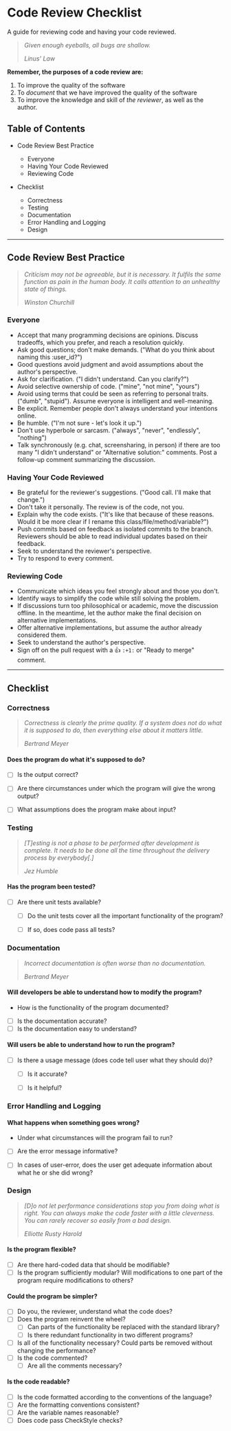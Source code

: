 # Code Review Checklist
A guide for reviewing code and having your code reviewed.

> <i>Given enough eyeballs, all bugs are shallow.</i>
>
> <cite>Linus' Law</cite>


**Remember, the purposes of a code review are:**

1. To improve the quality of the software
2. To *document* that we have improved the quality of the software
3. To improve the knowledge and skill of *the reviewer*, as well as the
   author.

## Table of Contents

* Code Review Best Practice
    * Everyone
    * Having Your Code Reviewed
    * Reviewing Code

* Checklist
    * Correctness
    * Testing
    * Documentation
    * Error Handling and Logging
    * Design
    
----

## Code Review Best Practice

> <i>Criticism may not be agreeable, but it is necessary. It fulfils the same
> function as pain in the human body. It calls attention to an unhealthy state
> of things.</i>
>
> <cite>Winston Churchill</cite>

### Everyone

* Accept that many programming decisions are opinions. Discuss tradeoffs, which you prefer, and reach a resolution quickly.
* Ask good questions; don't make demands. ("What do you think about naming this :user_id?")
* Good questions avoid judgment and avoid assumptions about the author's perspective.
* Ask for clarification. ("I didn't understand. Can you clarify?")
* Avoid selective ownership of code. ("mine", "not mine", "yours")
* Avoid using terms that could be seen as referring to personal traits. ("dumb", "stupid"). Assume everyone is intelligent and well-meaning.
* Be explicit. Remember people don't always understand your intentions online.
* Be humble. ("I'm not sure - let's look it up.")
* Don't use hyperbole or sarcasm. ("always", "never", "endlessly", "nothing")
* Talk synchronously (e.g. chat, screensharing, in person) if there are too many "I didn't understand" or "Alternative solution:" comments. Post a follow-up comment summarizing the discussion.

### Having Your Code Reviewed

 * Be grateful for the reviewer's suggestions. ("Good call. I'll make that change.")
 * Don't take it personally. The review is of the code, not you.
 * Explain why the code exists. ("It's like that because of these reasons. Would it be more clear if I rename this class/file/method/variable?")
 * Push commits based on feedback as isolated commits to the branch. Reviewers should be able to read individual updates based on their feedback.
 * Seek to understand the reviewer's perspective.
 * Try to respond to every comment.

### Reviewing Code
 * Communicate which ideas you feel strongly about and those you don't.
 * Identify ways to simplify the code while still solving the problem.
 * If discussions turn too philosophical or academic, move the discussion offline. In the meantime, let the author make the final decision on alternative implementations.
 * Offer alternative implementations, but assume the author already considered them.
 * Seek to understand the author's perspective.
 * Sign off on the pull request with a :+1: `:+1:` or "Ready to merge" comment.
 
---- 
## Checklist


### Correctness

> <i>Correctness is clearly the prime quality. If a system does not do what it is
> supposed to do, then everything else about it matters little.</i>
>
> <cite>Bertrand Meyer</cite>

#### Does the program do what it's supposed to do?

- [ ] Is the output correct?
- [ ] Are there circumstances under which the program will give the wrong output?
- [ ]  What assumptions does the program make about input?


### Testing

> <i>[T]esting is not a phase to be performed after development is complete. It
> needs to be done all the time throughout the delivery process by everybody[.]</i>
>
> <cite>Jez Humble</cite>


#### Has the program been tested?

- [ ] Are there unit tests available?
  - [ ] Do the unit tests cover all the important functionality of the program?
  - [ ] If so, does code pass all tests?


### Documentation

> <i>Incorrect documentation is often worse than no documentation.</i>
>
> <cite>Bertrand Meyer</cite>

#### Will developers be able to understand how to modify the program?
* How is the functionality of the program documented?

- [ ] Is the documentation accurate?
- [ ] Is the documentation easy to understand?

#### Will users be able to understand how to run the program?

 - [ ] Is there a usage message (does code tell user what they should do)? 
   - [ ] Is it accurate? 
   - [ ] Is it helpful?


### Error Handling and Logging
#### What happens when something goes wrong?

* Under what circumstances will the program fail to run?
- [ ] Are the error message informative?
- [ ] In cases of user-error, does the user get adequate information about what he
  or she did wrong?


### Design

> <i>[D]o not let performance considerations stop you from doing what is right.
> You can always make the code faster with a little cleverness. You can
> rarely recover so easily from a bad design.</i>
>
> <cite>Elliotte Rusty Harold</cite>

#### Is the program flexible?

- [ ] Are there hard-coded data that should be modifiable?
- [ ] Is the program sufficiently modular? Will modifications to one part of the
  program require modifications to others?

#### Could the program be simpler?

- [ ] Do you, the reviewer, understand what the code does?
- [ ] Does the program reinvent the wheel?
   - [ ] Can parts of the functionality be replaced with the standard library?
   - [ ] Is there redundant functionality in two different programs?
- [ ] Is all of the functionality necessary? Could parts be removed without
  changing the performance?
- [ ] Is the code commented?
   - [ ] Are all the comments necessary?

#### Is the code readable?

- [ ] Is the code formatted according to the conventions of the language?
- [ ] Are the formatting conventions consistent?
- [ ] Are the variable names reasonable?
- [ ] Does code pass CheckStyle checks?
